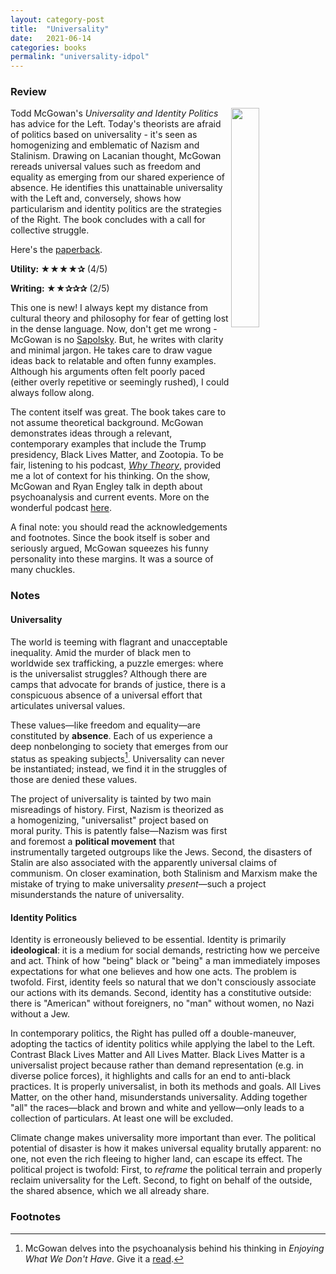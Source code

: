 ```yaml
---
layout: category-post
title:  "Universality"
date:   2021-06-14
categories: books
permalink: "universality-idpol"
---
```


### Review

<img align="right" width="30%" src="/resources/universality.jpg">

Todd McGowan's *Universality and Identity Politics* has advice for the Left. Today's theorists are afraid of politics based on universality - it's seen as homogenizing and emblematic of Nazism and Stalinism. Drawing on Lacanian thought, McGowan rereads universal values such as freedom and equality as emerging from our shared experience of absence. He identifies this unattainable universality with the Left and, conversely, shows how particularism and identity politics are the strategies of the Right. The book concludes with a call for collective struggle.

Here's the [paperback](https://www.amazon.com/Universality-Identity-Politics-Todd-McGowan/dp/0231197705).

**Utility: ★★★★✰** (4/5)

**Writing: ★★✰✰✰** (2/5)

This one is new! I always kept my distance from cultural theory and philosophy for fear of getting lost in the dense language. Now, don't get me wrong - McGowan is no [Sapolsky](https://peterzhang.info/behave). But, he writes with clarity and minimal jargon. He takes care to draw vague ideas back to relatable and often funny examples. Although his arguments often felt poorly paced (either overly repetitive or seemingly rushed), I could always follow along.

The content itself was great. The book takes care to not assume theoretical background. McGowan demonstrates ideas through a relevant, contemporary examples that include the Trump presidency, Black Lives Matter, and Zootopia. To be fair, listening to his podcast, *[Why Theory](https://podcasts.apple.com/us/podcast/the-universal-and-the-particular/id1299863834?i=1000416752605)*, provided me a lot of context for his thinking. On the show, McGowan and Ryan Engley talk in depth about psychoanalysis and current events. More on the wonderful podcast [here](https://peterzhang.info/rabbit-holes-3).

A final note: you should read the acknowledgements and footnotes. Since the book itself is sober and seriously argued, McGowan squeezes his funny personality into these margins. It was a source of many chuckles.

### Notes

#### Universality

The world is teeming with flagrant and unacceptable inequality. Amid the murder of black men to worldwide sex trafficking, a puzzle emerges: where is the universalist struggles? Although there are camps that advocate for brands of justice, there is a conspicuous absence of a universal effort that articulates universal values.

These values—like freedom and equality—are constituted by **absence**. Each of us experience a deep nonbelonging to society that emerges from our status as speaking subjects[^1]. Universality can never be instantiated; instead, we find it in the struggles of those are denied these values.

The project of universality is tainted by two main misreadings of history. First, Nazism is theorized as a homogenizing, "universalist" project based on moral purity. This is patently false—Nazism was first and foremost a **political movement** that instrumentally targeted outgroups like the Jews. Second, the disasters of Stalin are also associated with the apparently universal claims of communism. On closer examination, both Stalinism and Marxism make the mistake of trying to make universality *present*—such a project misunderstands the nature of universality.

#### Identity Politics

Identity is erroneously believed to be essential. Identity is primarily **ideological**: it is a medium for social demands, restricting how we perceive and act. Think of how "being" black or "being" a man immediately imposes expectations for what one believes and how one acts. The problem is twofold. First, identity feels so natural that we don't consciously associate our actions with its demands. Second, identity has a constitutive outside: there is "American" without foreigners, no "man" without women, no Nazi without a Jew.

In contemporary politics, the Right has pulled off a double-maneuver, adopting the tactics of identity politics while applying the label to the Left. Contrast Black Lives Matter and All Lives Matter. Black Lives Matter is a universalist project because rather than demand representation (e.g. in diverse police forces), it highlights and calls for an end to anti-black practices. It is properly universalist, in both its methods and goals. All Lives Matter, on the other hand, misunderstands universality. Adding together "all" the races—black and brown and white and yellow—only leads to a collection of particulars. At least one will be excluded.

Climate change makes universality more important than ever. The political potential of disaster is how it makes universal equality brutally apparent: no one, not even the rich fleeing to higher land, can escape its effect. The political project is twofold: First, to *reframe* the political terrain and properly reclaim universality for the Left. Second, to fight on behalf of the outside, the shared absence, which we all already share.

### Footnotes

[^1]: McGowan delves into the psychoanalysis behind his thinking in *Enjoying What We Don't Have*. Give it a [read](https://www.amazon.com/Enjoying-What-Dont-Have-Psychoanalysis/dp/0803245114).

